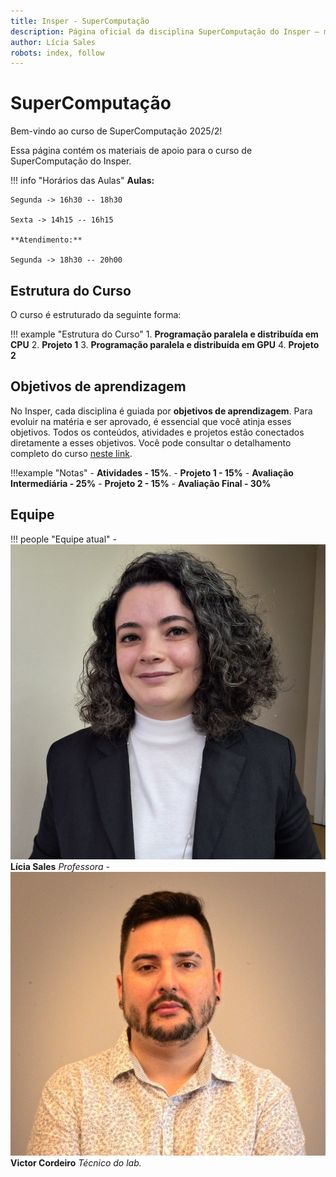 ```yaml
---
title: Insper - SuperComputação 
description: Página oficial da disciplina SuperComputação do Insper – materiais, projetos, horários de aula e objetivos de aprendizagem.
author: Lícia Sales
robots: index, follow
---
```


# SuperComputação
Bem-vindo ao curso de SuperComputação 2025/2!

Essa página contém os materiais de apoio para o curso de SuperComputação do Insper.

!!! info "Horários das Aulas"
    **Aulas:**
    
    Segunda -> 16h30 -- 18h30
    
    Sexta -> 14h15 -- 16h15

    **Atendimento:**
    
    Segunda -> 18h30 -- 20h00

## Estrutura do Curso

O curso é estruturado da seguinte forma:

!!! example "Estrutura do Curso"
    1. **Programação paralela e distribuída em CPU**
    2. **Projeto 1**
    3. **Programação paralela e distribuída em GPU**
    4. **Projeto 2**

## Objetivos de aprendizagem
No Insper, cada disciplina é guiada por **objetivos de aprendizagem**. Para evoluir na matéria e ser aprovado, é essencial que você atinja esses objetivos. Todos os conteúdos, atividades e projetos estão conectados diretamente a esses objetivos. 
Você pode consultar o detalhamento completo do curso [neste link](sobre.md).

!!!example "Notas"
    - **Atividades - 15%**.
    - **Projeto 1 - 15%**
    - **Avaliação Intermediária - 25%**
    - **Projeto 2 - 15%**
    - **Avaliação Final - 30%**

## Equipe

!!! people "Equipe atual"
    - ![Lícia](equipe/licia.jpeg) **Lícia Sales** *Professora*
    - ![Victor](equipe/victor.jpg) **Victor Cordeiro** *Técnico do lab.*
  
